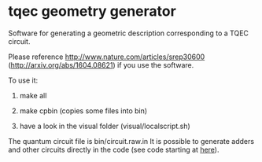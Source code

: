 # tqec geometry generator

Software for generating a geometric description corresponding to 
a TQEC circuit.


Please reference http://www.nature.com/articles/srep30600 (http://arxiv.org/abs/1604.08621) if you use the software.

To use it:

1) make all

2) make cpbin (copies some files into bin)

3) have a look in the visual folder (visual/localscript.sh)

The quantum circuit file is bin/circuit.raw.in
It is possible to generate adders and other circuits directly in the code (see code starting at [here](https://github.com/alexandrupaler/tqec/blob/180fcfddf377c2543d231aa6cd6c92cfe0ba6edd/oldconvertft.cpp#L440)).
